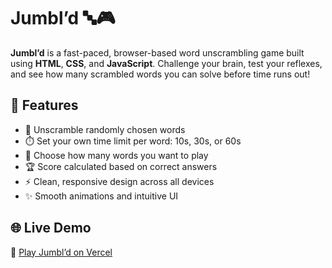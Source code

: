 # Jumbl’d 🔤🎮

**Jumbl’d** is a fast-paced, browser-based word unscrambling game built using **HTML**, **CSS**, and **JavaScript**. Challenge your brain, test your reflexes, and see how many scrambled words you can solve before time runs out!

## 🌟 Features

- 🧠 Unscramble randomly chosen words
- ⏱️ Set your own time limit per word: 10s, 30s, or 60s
- 🔢 Choose how many words you want to play
- 🏆 Score calculated based on correct answers
- ⚡ Clean, responsive design across all devices
- ✨ Smooth animations and intuitive UI

## 🌐 Live Demo

🔗 [Play Jumbl’d on Vercel](jumbld.vercel.app)  
